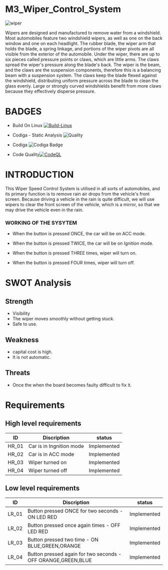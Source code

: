 # M3_Wiper_Control_System
![wiper](https://user-images.githubusercontent.com/86227942/168279781-36069fb1-be4b-400a-a6ad-da109f23fe30.jpg)

Wipers are designed and manufactured to remove water from a windshield. Most automobiles feature two windshield wipers, as well as one on the back window and one on each headlight. The rubber blade, the wiper arm that holds the blade, a spring linkage, and portions of the wiper pivots are all visible from the exterior of the automobile. Under the wiper, there are up to six pieces called pressure points or claws, which are little arms. The claws spread the wiper's pressure along the blade's back. The wiper is the beam, and the claws are the suspension components, therefore this is a balancing beam with a suspension system. The claws keep the blade flexed against the windshield, distributing uniform pressure across the blade to clean the glass evenly. Large or strongly curved windshields benefit from more claws because they effectively disperse pressure.

# BADGES

* Build On Linux [![Build-Linux](https://github.com/AdithyaaRavishankar/M3_Wiper_Control_System/actions/workflows/buildonlinux.yml/badge.svg)](https://github.com/AdithyaaRavishankar/M3_Wiper_Control_System/actions/workflows/buildonlinux.yml)

* Codiga - Static Analysis
![Quality](https://api.codiga.io/project/33516/score/svg)

* Codiga
![Codiga Badge](https://api.codiga.io/project/33516/status/svg)

* Code Quality[![CodeQL](https://github.com/AdithyaaRavishankar/M3_Wiper_Control_System/actions/workflows/c-cpp.yml/badge.svg)](https://github.com/AdithyaaRavishankar/M3_Wiper_Control_System/actions/workflows/c-cpp.yml)


# INTRODUCTION
This Wiper Speed Control System is utilised in all sorts of automobiles, and its primary function is to remove rain air drops from the vehicle's front screen. Because driving a vehicle in the rain is quite difficult, we will use wipers to clear the front screen of the vehicle, which is a mirror, so that we may drive the vehicle even in the rain.

### WORKING OF THE SYSYTEM

* When the button is pressed ONCE, the car will be on ACC mode.

* When the button is pressed TWICE, the car will be on Ignition mode.

* When the button is pressed THREE times, wiper will turn on.

* When the button is pressed FOUR times, wiper will turn off.

# SWOT Analysis 

## Strength
* Visibility
* The wiper moves smoothly without getting stuck.
* Safe to use.

## Weakness 

* capital cost is high.
* It is not automatic.

## Threats 

* Once the when the board becomes faulty difficult to fix it.

# Requirements

## High level requirements

| ID | Discription | status |
| --- | --- | --- | 
| HR_01 |	Car is in Ingnition mode |	Implemented |
| HR_02 |	Car is in ACC mode |	Implemented |
| HR_03 |	Wiper turned on |	Implemented |
| HR_04 |	Wiper turned off |	Implemented |

## Low level requirements

| ID |	Discription |	status |
| --- | --- | --- | 
| LR_01 |	Button pressed ONCE for two seconds - ON LED RED |	Implemented |
| LR_02 |	Button pressed once again times - OFF LED RED |	Implemented |
| LR_03	| Button pressed two time - ON BLUE,GREEN,ORANGE |	Implemented |
| LR_04 |	Button pressed again for two seconds - OFF ORANGE,GREEN,BLUE |	Implemented | 
